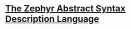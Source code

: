 # [The Zephyr Abstract Syntax Description Language](https://www.cs.princeton.edu/research/techreps/TR-554-97)